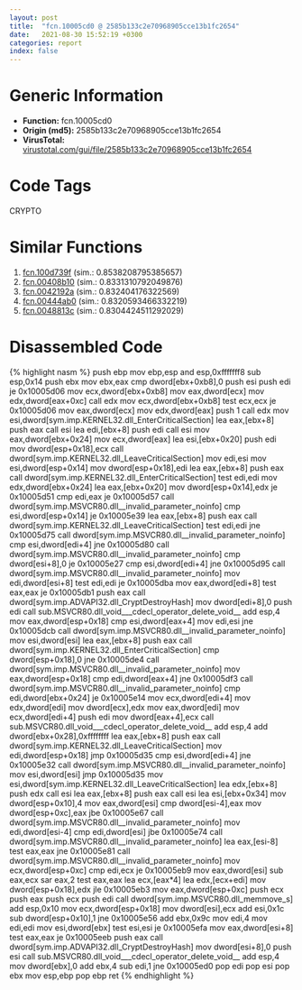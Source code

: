 ```yaml
---
layout: post
title:  "fcn.10005cd0 @ 2585b133c2e70968905cce13b1fc2654"
date:   2021-08-30 15:52:19 +0300
categories: report
index: false
---
```


# Generic Information
- **Function:** fcn.10005cd0
- **Origin (md5):** 2585b133c2e70968905cce13b1fc2654
- **VirusTotal:** [virustotal.com/gui/file/2585b133c2e70968905cce13b1fc2654][virustotal_ref]

# Code Tags
<span class="tag" id="CRYPTO">CRYPTO</span>


# Similar Functions

1. [fcn.100d739f][similar_1_ref] (sim.: 0.8538208795385657)
2. [fcn.00408b10][similar_2_ref] (sim.: 0.8331310792049876)
3. [fcn.0042192a][similar_3_ref] (sim.: 0.832404176322569)
4. [fcn.00444ab0][similar_4_ref] (sim.: 0.8320593466332219)
5. [fcn.0048813c][similar_5_ref] (sim.: 0.8304424511292029)


# Disassembled Code

{% highlight nasm %}
push ebp
mov ebp,esp
and esp,0xfffffff8
sub esp,0x14
push ebx
mov ebx,eax
cmp dword[ebx+0xb8],0
push esi
push edi
je 0x10005d06
mov ecx,dword[ebx+0xb8]
mov eax,dword[ecx]
mov edx,dword[eax+0xc]
call edx
mov ecx,dword[ebx+0xb8]
test ecx,ecx
je 0x10005d06
mov eax,dword[ecx]
mov edx,dword[eax]
push 1
call edx
mov esi,dword[sym.imp.KERNEL32.dll_EnterCriticalSection]
lea eax,[ebx+8]
push eax
call esi
lea edi,[ebx+8]
push edi
call esi
mov eax,dword[ebx+0x24]
mov ecx,dword[eax]
lea esi,[ebx+0x20]
push edi
mov dword[esp+0x18],ecx
call dword[sym.imp.KERNEL32.dll_LeaveCriticalSection]
mov edi,esi
mov esi,dword[esp+0x14]
mov dword[esp+0x18],edi
lea eax,[ebx+8]
push eax
call dword[sym.imp.KERNEL32.dll_EnterCriticalSection]
test edi,edi
mov edx,dword[ebx+0x24]
lea eax,[ebx+0x20]
mov dword[esp+0x14],edx
je 0x10005d51
cmp edi,eax
je 0x10005d57
call dword[sym.imp.MSVCR80.dll__invalid_parameter_noinfo]
cmp esi,dword[esp+0x14]
je 0x10005e39
lea eax,[ebx+8]
push eax
call dword[sym.imp.KERNEL32.dll_LeaveCriticalSection]
test edi,edi
jne 0x10005d75
call dword[sym.imp.MSVCR80.dll__invalid_parameter_noinfo]
cmp esi,dword[edi+4]
jne 0x10005d80
call dword[sym.imp.MSVCR80.dll__invalid_parameter_noinfo]
cmp dword[esi+8],0
je 0x10005e27
cmp esi,dword[edi+4]
jne 0x10005d95
call dword[sym.imp.MSVCR80.dll__invalid_parameter_noinfo]
mov edi,dword[esi+8]
test edi,edi
je 0x10005dba
mov eax,dword[edi+8]
test eax,eax
je 0x10005db1
push eax
call dword[sym.imp.ADVAPI32.dll_CryptDestroyHash]
mov dword[edi+8],0
push edi
call sub.MSVCR80.dll_void___cdecl_operator_delete_void__
add esp,4
mov eax,dword[esp+0x18]
cmp esi,dword[eax+4]
mov edi,esi
jne 0x10005dcb
call dword[sym.imp.MSVCR80.dll__invalid_parameter_noinfo]
mov esi,dword[esi]
lea eax,[ebx+8]
push eax
call dword[sym.imp.KERNEL32.dll_EnterCriticalSection]
cmp dword[esp+0x18],0
jne 0x10005de4
call dword[sym.imp.MSVCR80.dll__invalid_parameter_noinfo]
mov eax,dword[esp+0x18]
cmp edi,dword[eax+4]
jne 0x10005df3
call dword[sym.imp.MSVCR80.dll__invalid_parameter_noinfo]
cmp edi,dword[ebx+0x24]
je 0x10005e14
mov ecx,dword[edi+4]
mov edx,dword[edi]
mov dword[ecx],edx
mov eax,dword[edi]
mov ecx,dword[edi+4]
push edi
mov dword[eax+4],ecx
call sub.MSVCR80.dll_void___cdecl_operator_delete_void__
add esp,4
add dword[ebx+0x28],0xffffffff
lea eax,[ebx+8]
push eax
call dword[sym.imp.KERNEL32.dll_LeaveCriticalSection]
mov edi,dword[esp+0x18]
jmp 0x10005d35
cmp esi,dword[edi+4]
jne 0x10005e32
call dword[sym.imp.MSVCR80.dll__invalid_parameter_noinfo]
mov esi,dword[esi]
jmp 0x10005d35
mov esi,dword[sym.imp.KERNEL32.dll_LeaveCriticalSection]
lea edx,[ebx+8]
push edx
call esi
lea eax,[ebx+8]
push eax
call esi
lea esi,[ebx+0x34]
mov dword[esp+0x10],4
mov eax,dword[esi]
cmp dword[esi-4],eax
mov dword[esp+0xc],eax
jbe 0x10005e67
call dword[sym.imp.MSVCR80.dll__invalid_parameter_noinfo]
mov edi,dword[esi-4]
cmp edi,dword[esi]
jbe 0x10005e74
call dword[sym.imp.MSVCR80.dll__invalid_parameter_noinfo]
lea eax,[esi-8]
test eax,eax
jne 0x10005e81
call dword[sym.imp.MSVCR80.dll__invalid_parameter_noinfo]
mov ecx,dword[esp+0xc]
cmp edi,ecx
je 0x10005eb9
mov eax,dword[esi]
sub eax,ecx
sar eax,2
test eax,eax
lea ecx,[eax*4]
lea edx,[ecx+edi]
mov dword[esp+0x18],edx
jle 0x10005eb3
mov eax,dword[esp+0xc]
push ecx
push eax
push ecx
push edi
call dword[sym.imp.MSVCR80.dll_memmove_s]
add esp,0x10
mov ecx,dword[esp+0x18]
mov dword[esi],ecx
add esi,0x1c
sub dword[esp+0x10],1
jne 0x10005e56
add ebx,0x9c
mov edi,4
mov edi,edi
mov esi,dword[ebx]
test esi,esi
je 0x10005efa
mov eax,dword[esi+8]
test eax,eax
je 0x10005eeb
push eax
call dword[sym.imp.ADVAPI32.dll_CryptDestroyHash]
mov dword[esi+8],0
push esi
call sub.MSVCR80.dll_void___cdecl_operator_delete_void__
add esp,4
mov dword[ebx],0
add ebx,4
sub edi,1
jne 0x10005ed0
pop edi
pop esi
pop ebx
mov esp,ebp
pop ebp
ret
{% endhighlight %}


[similar_1_ref]: /report/fcn.100d739f@a0ac129ff3ea4c0dfa9529c259a9502c
[similar_2_ref]: /report/fcn.00408b10@e2ba7f10eb234338a49853c34d7d9c56
[similar_3_ref]: /report/fcn.0042192a@59aef7c08025d70f84c85db2092fc99e
[similar_4_ref]: /report/fcn.00444ab0@4fe6510221c33bf023f6abed461fc13f
[similar_5_ref]: /report/fcn.0048813c@b3771987fba16f4fba07d1109ec72c76
[virustotal_ref]: https://www.virustotal.com/gui/file/2585b133c2e70968905cce13b1fc2654
